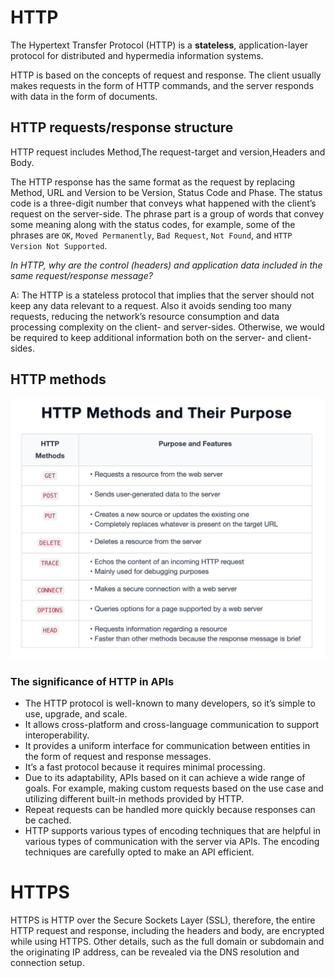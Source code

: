 # HTTP

The Hypertext Transfer Protocol (HTTP) is a **stateless**, application-layer protocol for distributed and hypermedia information systems.

HTTP is based on the concepts of request and response. The client usually makes requests in the form of HTTP commands, and the server responds with data in the form of documents.

## HTTP requests/response structure

HTTP request includes Method,The request-target and version,Headers and Body.

The HTTP response has the same format as the request by replacing Method, URL and Version to be Version, Status Code and Phase.
The status code is a three-digit number that conveys what happened with the client’s request on the server-side. The phrase part is a group of words that convey some meaning along with the status codes, for example, some of the phrases are `OK`, `Moved Permanently`, `Bad Request`, `Not Found`, and `HTTP Version Not Supported`.

_In HTTP, why are the control (headers) and application data included in the same request/response message?_

A: The HTTP is a stateless protocol that implies that the server should not keep any data relevant to a request. Also it avoids sending too many requests, reducing the network’s resource consumption and data processing complexity on the client- and server-sides. Otherwise, we would be required to keep additional information both on the server- and client-sides.

## HTTP methods

![](../img/http-methods.png)

### The significance of HTTP in APIs

- The HTTP protocol is well-known to many developers, so it’s simple to use, upgrade, and scale.
- It allows cross-platform and cross-language communication to support interoperability.
- It provides a uniform interface for communication between entities in the form of request and response messages.
- It’s a fast protocol because it requires minimal processing.
- Due to its adaptability, APIs based on it can achieve a wide range of goals. For example, making custom requests based on the use case and utilizing different built-in methods provided by HTTP.
- Repeat requests can be handled more quickly because responses can be cached.
- HTTP supports various types of encoding techniques that are helpful in various types of communication with the server via APIs. The encoding techniques are carefully opted to make an API efficient.

# HTTPS

HTTPS is HTTP over the Secure Sockets Layer (SSL), therefore, the entire HTTP request and response, including the headers and body, are encrypted while using HTTPS. Other details, such as the full domain or subdomain and the originating IP address, can be revealed via the DNS resolution and connection setup.
